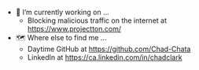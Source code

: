 - 🔭 I’m currently working on ...
  - Blocking malicious traffic on the internet at https://www.projectton.com/
- &#128506; Where else to find me ...
  - Daytime GitHub at https://github.com/Chad-Chata
  - LinkedIn at https://ca.linkedin.com/in/chadclark

<!--
**superfrink/superfrink** is a ✨ _special_ ✨ repository because its `README.md` (this file) appears on your GitHub profile.

Here are some ideas to get you started:

- 🔭 I’m currently working on ...
- 🌱 I’m currently learning ...
- 👯 I’m looking to collaborate on ...
- 🤔 I’m looking for help with ...
- 💬 Ask me about ...
- 📫 How to reach me: ...
- 😄 Pronouns: ...
- ⚡ Fun fact: ...
-->
